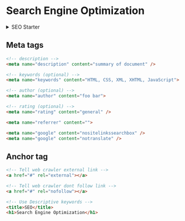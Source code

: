 # Search Engine Optimization

<details>
<summary>SEO Starter</summary>
<br>

```html

```
</details>

## Meta tags
```html
<!-- description -->
<meta name="description" content="summary of document" />

<!-- keywords (optional) -->
<meta name="keywords" content="HTML, CSS, XML, XHTML, JavaScript">

<!-- author (optional) -->
<meta name="author" content="foo bar">

<!-- rating (optional) -->
<meta name="rating" content="general" />

<meta name="referrer" content="">

<meta name="google" content="nositelinkssearchbox" />
<meta name="google" content="notranslate" />
```


## Anchor tag
```html
<!-- Tell web crawler external link -->
<a href="#" rel="external"></a>

<!-- Tell web crawler dont follow link -->
<a href="#" rel="nofollow"></a>

<!-- Use Descriptive keywords -->
<title>SEO</title>
<h1>Search Engine Optimization</h1>
```